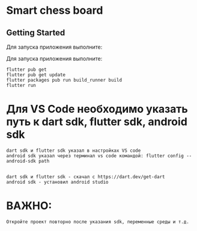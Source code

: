 # Smart chess board

## Getting Started

Для запуска приложения выполните:


Для запуска приложения выполните:

    flutter pub get
    flutter pub get update
    flutter packages pub run build_runner build
    flutter run

# Для VS Code необходимо указать путь к dart sdk, flutter sdk, android sdk

    dart sdk и flutter sdk указал в настройках VS code
    android sdk указал через терминал vs code командой: flutter config --android-sdk path
    
    
    dart sdk и flutter sdk - скачал с https://dart.dev/get-dart
    android sdk - установил android studio

# ВАЖНО:
    Откройте проект повторно после указания sdk, переменные среды и т.д.